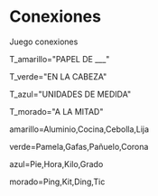 # Conexiones
Juego conexiones

T_amarillo="PAPEL DE ___"

T_verde="EN LA CABEZA"

T_azul="UNIDADES DE MEDIDA"

T_morado="A LA MITAD"

amarillo=Aluminio,Cocina,Cebolla,Lija

verde=Pamela,Gafas,Pañuelo,Corona

azul=Pie,Hora,Kilo,Grado

morado=Ping,Kit,Ding,Tic




